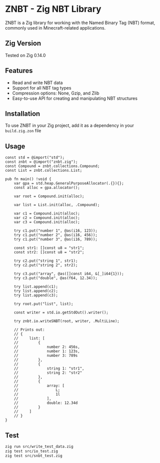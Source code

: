 # ZNBT - Zig NBT Library

ZNBT is a Zig library for working with the Named Binary Tag (NBT) format, commonly used in Minecraft-related applications.

## Zig Version

Tested on Zig 0.14.0

## Features

- Read and write NBT data
- Support for all NBT tag types
- Compression options: None, Gzip, and Zlib
- Easy-to-use API for creating and manipulating NBT structures

## Installation

To use ZNBT in your Zig project, add it as a dependency in your `build.zig.zon` file

## Usage

```zig
const std = @import("std");
const znbt = @import("znbt.zig");
const Compound = znbt.collections.Compound;
const List = znbt.collections.List;

pub fn main() !void {
    var gpa = std.heap.GeneralPurposeAllocator(.{}){};
    const alloc = gpa.allocator();

    var root = Compound.init(alloc);

    var list = List.init(alloc, .Compound);

    var c1 = Compound.init(alloc);
    var c2 = Compound.init(alloc);
    var c3 = Compound.init(alloc);

    try c1.put("number 1", @as(i16, 123));
    try c1.put("number 2", @as(i16, 456));
    try c1.put("number 3", @as(i16, 789));

    const str1: []const u8 = "str1";
    const str2: []const u8 = "str2";

    try c2.put("string 1", str1);
    try c2.put("string 2", str2);

    try c3.put("array", @as([]const i64, &[_]i64{1}));
    try c3.put("double", @as(f64, 12.34));

    try list.append(c1);
    try list.append(c2);
    try list.append(c3);

    try root.put("list", list);

    const writer = std.io.getStdOut().writer();

    try znbt.io.writeSNBT(root, writer, .MultiLine);

    // Prints out:
    // {
    //     list: [
    //         {
    //             number 2: 456s,
    //             number 1: 123s,
    //             number 3: 789s
    //         },
    //         {
    //             string 1: "str1",
    //             string 2: "str2"
    //         },
    //         {
    //             array: [
    //                 L;
    //                 1l
    //             ],
    //             double: 12.34d
    //         }
    //     ]
    // }
}
```

## Test

```bash
zig run src/write_test_data.zig
zig test src/io_test.zig
zig test src/snbt_test.zig
```
